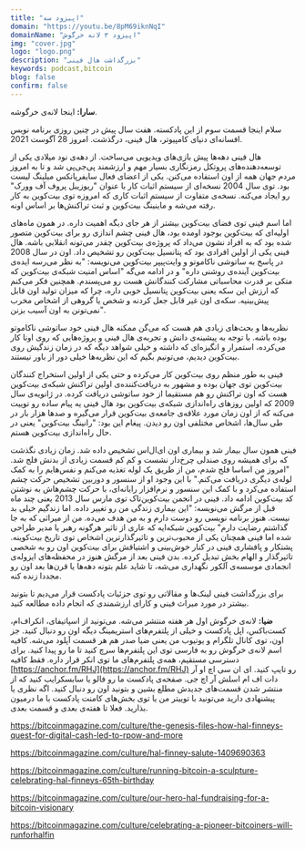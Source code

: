 ```yaml
---
title: "اپیزود سه"
domain: "https://youtu.be/8pM69iknNqI"
domainName: "اپیزود ۳ لانه خرگوش"
img: "cover.jpg"
logo: "logo.png"
description: "بزرگداشت هال فینی"
keywords: podcast,bitcoin
blog: false
confirm: false
---
```


**سارا:** اینجا لانه‌ی خرگوشه.

سلام اینجا قسمت سوم از این پادکسته. هفت سال پیش در چنین روزی برنامه نویس افسانه‌ای دنیای کامپیوتر، هال فینی، درگذشت. امروز 28 آگوست 2021.

هال فینی دهه‌ها پیش بازی‌های ویدیویی می‌ساخت. از دهه‌ی نود میلادی یکی از توسعه‌دهنده‌های پروتکل رمزنگاری بسیار مهم و ارزشمند پی‌جی‌پی شد و تا به امروز مردم جهان همه از اون استفاده می‌کنن. یکی از اعضای فعال سایفرپانکس میلینگ لیست بود. توی سال 2004 نسخه‌ای از سیستم اثبات کار با عنوان "ریوزیبل پروف آف وورک" رو ایجاد می‌کنه. نسخه‌ی متفاوت از سیستم اثبات کاری که امروزه توی بیت‌کوین به کار رفته می‌شه و ماینینگ بیت‌کوین و ثبت تراکنش‌ها بر اساس اونه.

اما اسم فینی توی فضای بیت‌کوین بیشتر از هر جای دیگه اهمیت داره. در همون ماه‌های اولیه‌ای که بیت‌کوین بوجود اومده بود، هال فینی چشم ‌اندازی رو برای بیت‌کوین متصور شده بود که به افراد نشون می‌داد که پروژه‌ی بیت‌کوین چقدر می‌تونه انقلابی باشه. هال فینی یکی از اولین افرادی بود که پتانسیل بیت‌کوین رو تشخیص داد. اون در سال 2008 در پاسخ به ساتوشی ناکاموتو و وایت‌پیپر بیت‌کوین می‌نویسه: "به نظر می‌رسه ایده‌ی بیت‌کوین آینده‌ی روشنی داره" و در ادامه می‌گه "اساس امنیت شبکه‌ی بیت‌کوین که متکی بر قدرت محاسباتی مشارکت کنندگانش هست رو می‌پسندم. همچنین فکر می‌کنم که ارزش این سکه یعنی بیت‌کوین پتانسیل خوبی داره، چرا که میزان تولید اون قابل پیش‌بینیه. سکه‌ی اون غیر قابل جعل کردنه و شخص یا گروهی از اشخاص مخرب نمی‌تونن به اون آسیب بزنن".

نظریه‌ها و بحث‌های زیادی هم هست که می‌گن ممکنه هال فینی خود ساتوشی ناکاموتو بوده باشه. با توجه به پیشینه‌ی دانش و تجربه‌ی هال فینی و پروژه‌هایی که روی اونا کار می‌کرده، استمرار و انگیزه‌ای که داشته و خیلی شواهد دیگه که در زمان زندگیش روی بیت‌کوین دیدیم، می‌تونیم بگیم که این نظریه‌ها خیلی دور از باور نیستند.

فینی به طور منظم روی بیت‌کوین کار می‌کرده و حتی یکی از اولین استخراج کنند‌گان بیت‌کوین توی جهان بوده و مشهور به دریافت‌کننده‌ی اولین تراکنش شبکه‌ی بیت‌کوین هست که اون تراکنش رو هم مستقیما از خود ساتوشی دریافت کرده. در ژانویه‌ی سال 2009 که اولین روزهای راه‌اندازی شبکه‌ی بیت‌کوین بود هال فینی یه پیام ساده رو توییت می‌کنه که از اون زمان مورد علاقه‌ی جامعه‌ی بیت‌کوین قرار می‌گیره و صدها هزار بار در طی سال‌ها، اشخاص مختلفی اون رو دیدن. پیغام این بود: "رانینگ بیت‌کوین" یعنی در حال راه‌اندازی بیت‌کوین هستم.

فینی همون سال بیمار شد و بیماری اون ای‌ال‌اس تشخیص داده شد. زمان زیادی نگذشت که برای همیشه روی صندلی چرخ‌دار نشست و کم کم قسمت زیادی از بدنش فلج شد. "امروز من اساسا فلج شدم، من از طریق یک لوله تغذیه می‌کنم و نفس‌هایم را به کمک لوله‌ی دیگری دریافت می‌کنم." با این وجود او از سنسور و دوربین تشخیص حرکت چشم استفاده می‌کرد و با کمک این سنسور و نرم‌افزار رایانه‌ای، با حرکت چشم‌هاش به نوشتن کد بیت‌کوین ادامه داد. فینی در انجمن بیت‌کوین‌تاک توی مارس سال 2013 یعنی چند ماه قبل از مرگش می‌نویسه: "این بیماری زندگی من رو تغییر داده. اما زندگیم خیلی بد نیست. هنوز برنامه نویسی رو دوست دارم و به من هدف می‌ده. من از میراثی که به جا گذاشتم رضایت دارم" بیت‌کوین شبکه‌ایه که عاری از تاثیر هرگونه رهبر یا مدیر طراحی شده اما فینی همچنان یکی از محبوب‌ترین و تاثیرگذارترین اشخاص توی تاریخ بیت‌کوینه. پشتکار و پافشاری فینی در کنار خوش‌بینی و اشتیاقش برای بیت‌کوین اون رو به شخصی تاثیرگذار و الهام بخش تبدیل کرده. بدن فینی بعد از مرگش هنوز در محفظه‌های ایزوله‌ی انجمادی موسسه‌ی آلکور نگهداری می‌شه، تا شاید علم بتونه دهه‌ها یا قرن‌ها بعد اون رو مجددا زنده کنه.

برای بزرگداشت فینی لینک‌ها و مقالاتی رو توی جزئیات پادکست قرار می‌دیم تا بتونید بیشتر در مورد میراث فینی و کارای ارزشمندی که انجام داده مطالعه کنید.

**ضیا:** لانه‌ی خرگوش اول هر هفته منتشر می‌شه. می‌تونید از اسپاتیفای، انکر‌اف‌ام، کست‌باکس، اپل پادکست و خیلی از پلتفرم‌های ‌استریمینگ دیگه اون رو دنبال کنید. جز اون، توی کانال تلگرام و یوتیوب من یعنی ضیا صدر هم هر قسمت آپلود می‌شه. کافیه اسم لانه‌ی خرگوش رو به فارسی توی این پلتفرم‌ها سرچ کنید تا ما رو پیدا کنید. برای دسترسی مستقیم، همه‌ی پلتفرم‌های ما توی انکر قرار داره. فقط کافیه
[https://anchor.fm/RHJ](https://anchor.fm/RHJ)
رو تایپ کنید. ای ان سی اچ او آر دات اف ام اسلش آر اچ جی. صفحه‌ی پادکست ما رو فالو یا سابسکرایب کنید که از منتشر شدن قسمت‌های جدیدش مطلع بشین و بتونید اون رو دنبال کنید. اگه نظری یا پیشنهادی دارید می‌تونید با توییتر من یا توی بخش‌های کامنت‌ پادکست با ما درمیون بذارید. فعلا تا هفته‌ی بعدی و قسمت بعدی.

https://bitcoinmagazine.com/culture/the-genesis-files-how-hal-finneys-quest-for-digital-cash-led-to-rpow-and-more

https://bitcoinmagazine.com/culture/hal-finney-salute-1409690363

https://bitcoinmagazine.com/culture/running-bitcoin-a-sculpture-celebrating-hal-finneys-65th-birthday

https://bitcoinmagazine.com/culture/our-hero-hal-fundraising-for-a-bitcoin-visionary

https://bitcoinmagazine.com/culture/celebrating-a-pioneer-bitcoiners-will-runforhalfin
